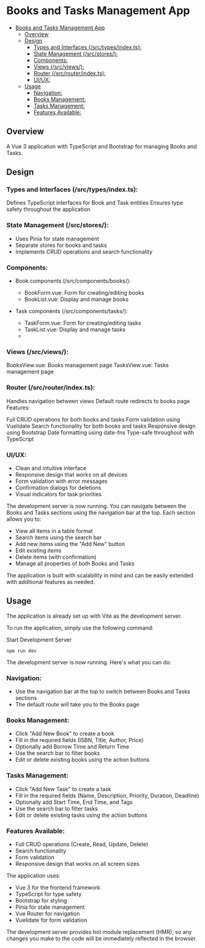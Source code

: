 # Books and Tasks Management App

- [Books and Tasks Management App](#books-and-tasks-management-app)
  - [Overview](#overview)
  - [Design](#design)
    - [Types and Interfaces (/src/types/index.ts):](#types-and-interfaces-srctypesindexts)
    - [State Management (/src/stores/):](#state-management-srcstores)
    - [Components:](#components)
    - [Views (/src/views/):](#views-srcviews)
    - [Router (/src/router/index.ts):](#router-srcrouterindexts)
    - [UI/UX:](#uiux)
  - [Usage](#usage)
    - [Navigation:](#navigation)
    - [Books Management:](#books-management)
    - [Tasks Management:](#tasks-management)
    - [Features Available:](#features-available)


## Overview

A Vue 3 application with TypeScript and Bootstrap for managing Books and Tasks. 

## Design
### Types and Interfaces (/src/types/index.ts):

Defines TypeScript interfaces for Book and Task entities
Ensures type safety throughout the application

### State Management (/src/stores/):

- Uses Pinia for state management
- Separate stores for books and tasks
- Implements CRUD operations and search functionality

### Components:

- Book components (/src/components/books/):
    - BookForm.vue: Form for creating/editing books
    - BookList.vue: Display and manage books

- Task components (/src/components/tasks/):
    - TaskForm.vue: Form for creating/editing tasks
    - TaskList.vue: Display and manage tasks
    -
### Views (/src/views/):

BooksView.vue: Books management page
TasksView.vue: Tasks management page

### Router (/src/router/index.ts):

Handles navigation between views
Default route redirects to books page
Features:

Full CRUD operations for both books and tasks
Form validation using Vuelidate
Search functionality for both books and tasks
Responsive design using Bootstrap
Date formatting using date-fns
Type-safe throughout with TypeScript

### UI/UX:

- Clean and intuitive interface
- Responsive design that works on all devices
- Form validation with error messages
- Confirmation dialogs for deletions
- Visual indicators for task priorities


The development server is now running. You can navigate between the Books and Tasks sections using the navigation bar at the top. Each section allows you to:

- View all items in a table format
- Search items using the search bar
- Add new items using the "Add New" button
- Edit existing items
- Delete items (with confirmation)
- Manage all properties of both Books and Tasks


The application is built with scalability in mind and can be easily extended with additional features as needed.


## Usage

The application is already set up with Vite as the development server.

To run the application, simply use the following command:

Start Development Server
```
npm run dev
```
The development server is now running. Here's what you can do:

### Navigation:

- Use the navigation bar at the top to switch between Books and Tasks sections
- The default route will take you to the Books page

### Books Management:

- Click "Add New Book" to create a book
- Fill in the required fields (ISBN, Title, Author, Price)
- Optionally add Borrow Time and Return Time
- Use the search bar to filter books
- Edit or delete existing books using the action buttons

### Tasks Management:

- Click "Add New Task" to create a task
- Fill in the required fields (Name, Description, Priority, Duration, Deadline)
- Optionally add Start Time, End Time, and Tags
- Use the search bar to filter tasks
- Edit or delete existing tasks using the action buttons

### Features Available:

- Full CRUD operations (Create, Read, Update, Delete)
- Search functionality
- Form validation
- Responsive design that works on all screen sizes

The application uses:

- Vue 3 for the frontend framework
- TypeScript for type safety
- Bootstrap for styling
- Pinia for state management
- Vue Router for navigation
- Vuelidate for form validation

The development server provides hot module replacement (HMR), so any changes you make to the code will be immediately reflected in the browser.